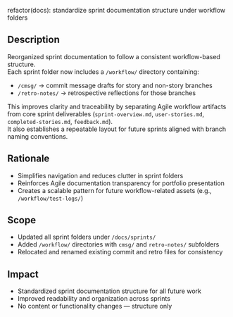 refactor(docs): standardize sprint documentation structure under workflow folders

## Description
Reorganized sprint documentation to follow a consistent workflow-based structure.  
Each sprint folder now includes a `/workflow/` directory containing:
- `/cmsg/` → commit message drafts for story and non-story branches  
- `/retro-notes/` → retrospective reflections for those branches  

This improves clarity and traceability by separating Agile workflow artifacts  
from core sprint deliverables (`sprint-overview.md`, `user-stories.md`, `completed-stories.md`, `feedback.md`).  
It also establishes a repeatable layout for future sprints aligned with branch naming conventions.

## Rationale
- Simplifies navigation and reduces clutter in sprint folders  
- Reinforces Agile documentation transparency for portfolio presentation  
- Creates a scalable pattern for future workflow-related assets (e.g., `/workflow/test-logs/`)

## Scope
- Updated all sprint folders under `/docs/sprints/`  
- Added `/workflow/` directories with `cmsg/` and `retro-notes/` subfolders  
- Relocated and renamed existing commit and retro files for consistency  

## Impact
- Standardized sprint documentation structure for all future work  
- Improved readability and organization across sprints  
- No content or functionality changes — structure only
